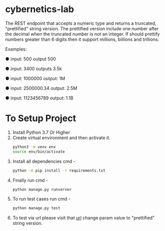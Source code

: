 # cybernetics-lab

The REST endpoint that accepts a numeric type and returns a truncated, "prettified" string version. The prettified version include one number after the decimal when the truncated number is not an integer. If should prettify numbers greater than 6 digits then it support millions, billions and trillions.

Examples:

● input: 500 output 500

● input: 3400 outputs 3.5k

● input: 1000000 output: 1M

● input: 2500000.34 output: 2.5M

● input: 1123456789 output: 1.1B

# To Setup Project

1) Install Python 3.7 Or Higher
2) Create virtual environment and then activate it.
    ```sh
    python3 -m venv env
    source env/bin/activate
    ```
3) Install all dependencies cmd -
    ```sh
    python -m pip install -r requirements.txt
    ```
4) Finally run cmd - 
    ```sh
    python manage.py runserver
    ```
5) To run test cases run cmd - 
    ```sh
    python manage.py test
    ```
6) To test via url please visit that [url](http://127.0.0.1:8000/app/numbers/?q=1000000) change param value to "prettified" string version.
